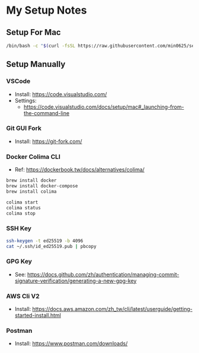 # My Setup Notes

## Setup For Mac
```bash
/bin/bash -c "$(curl -fsSL https://raw.githubusercontent.com/min0625/setup/HEAD/setup.sh)"
```

## Setup Manually

### VSCode
- Install: https://code.visualstudio.com/
- Settings:
    - https://code.visualstudio.com/docs/setup/mac#_launching-from-the-command-line

### Git GUI Fork
- Install: https://git-fork.com/

### Docker Colima CLI
- Ref: https://dockerbook.tw/docs/alternatives/colima/
```sh
brew install docker
brew install docker-compose
brew install colima

colima start
colima status
colima stop
```

### SSH Key
```sh
ssh-keygen -t ed25519 -b 4096
cat ~/.ssh/id_ed25519.pub | pbcopy
```

### GPG Key
- See: https://docs.github.com/zh/authentication/managing-commit-signature-verification/generating-a-new-gpg-key

### AWS Cli V2
- Install: https://docs.aws.amazon.com/zh_tw/cli/latest/userguide/getting-started-install.html

### Postman
- Install: https://www.postman.com/downloads/
